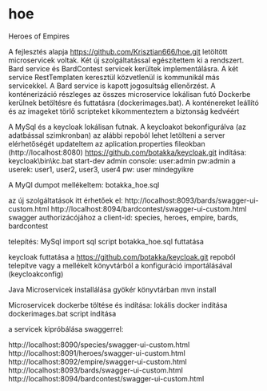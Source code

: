 # hoe
Heroes of Empires

A fejlesztés alapja https://github.com/Krisztian666/hoe.git letöltött microservicek voltak.
Két új szolgáltatással egészítettem ki a rendszert.
Bard service és BardContest servicek kerültek implementálásra.
A két service RestTemplaten keresztül közvetlenül is kommunikál más servicekkel.
A Bard service is kapott jogosultság ellenőrzést.
A konténerizáció részleges az összes microservice lokálisan futó Dockerbe kerülnek betöltésre és futtatásra (dockerimages.bat).
A konténereket leállító és az imageket törlő scripteket kikommenteztem a biztonság kedvéért

A MySql és a keycloak lokálisan futnak.
A keycloakot bekonfigurálva (az adatbással szimkronban) az alábbi repoból lehet letölteni
a server elérhetőségét updateltem az aplication.properties fileokban (http://localhost:8080)
https://github.com/botakka/keycloak.git
indítása: keycloak\bin\kc.bat start-dev
admin console:
user:admin
pw:admin
a userek: user1, user2, user3, user4
pw: user 
mindegyikre

A MyQl dumpot mellékeltem: botakka_hoe.sql

az új szolgáltatások itt érhetőek el:
http://localhost:8093/bards/swagger-ui-custom.html
http://localhost:8094/bardcontest/swagger-ui-custom.html
swagger authorizácójához a client-id:
species, heroes, empire, bards, bardcontest

telepítés:
MySql import sql script botakka_hoe.sql futtatása

keycloak futtatása a https://github.com/botakka/keycloak.git repoból telepítve
vagy a mellékelt könyvtárból a konfiguráció importálásával (keycloakconfig)

Java Microservicek installálása
gyökér könyvtárban 
mvn install

Microservicek dockerbe töltése és indítása:
lokális docker indítása
dockerimages.bat script indítása

a servicek kipróbálása swaggerrel:

http://localhost:8090/species/swagger-ui-custom.html
http://localhost:8091/heroes/swagger-ui-custom.html
http://localhost:8092/empire/swagger-ui-custom.html
http://localhost:8093/bards/swagger-ui-custom.html
http://localhost:8094/bardcontest/swagger-ui-custom.html
